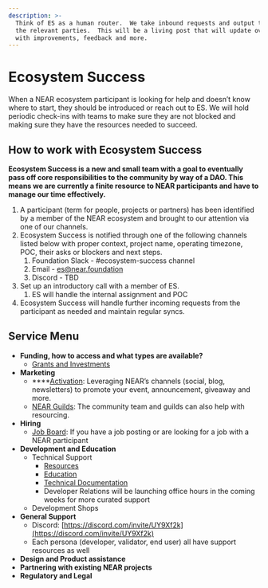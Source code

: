 ```yaml
---
description: >-
  Think of ES as a human router.  We take inbound requests and output them to
  the relevant parties.  This will be a living post that will update over time
  with improvements, feedback and more.
---
```


# Ecosystem Success

When a NEAR ecosystem participant is looking for help and doesn’t know where to start, they should be introduced or reach out to ES.  We will hold periodic check-ins with teams to make sure they are not  blocked and making sure they have the resources needed to succeed.

## **How to work with Ecosystem Success**

**Ecosystem Success is a new and small team with a goal to eventually pass off core responsibilities to the community by way of a DAO. This means we are currently a finite resource to NEAR participants and have to manage our time effectively.**

1. A participant \(term for people, projects or partners\) has been identified by a member of the NEAR ecosystem and brought to our attention via one of our channels.
2. Ecosystem Success is notified through one of the following channels listed below with proper context, project name, operating timezone, POC, their asks or blockers and next steps. 
   1. Foundation Slack - \#ecosystem-success channel
   2. Email - es@near.foundation
   3. Discord - TBD
3. Set up an introductory call with a member of ES.
   1. ES will handle the internal assignment and POC
4. Ecosystem Success will handle further incoming requests from the participant as needed and maintain regular syncs.

## **Service Menu**  

* **Funding, how to access and what types are available?**
  * [Grants and Investments](https://app.gitbook.com/@near/s/wiki/~/drafts/-MggQpkuxxGSy1Z_R3G0/getting-started/grants-and-funding)
* **Marketing**
  * \*\*\*\*[Activation](https://near.org/activate/): Leveraging NEAR’s channels \(social, blog, newsletters\) to promote your event, announcement, giveaway and more.
  * [NEAR Guilds](https://nearguilds.com/guilds/): The community team and guilds can also help with resourcing.
* **Hiring**
  * [Job Board](https://jobs.openweb.dev/): If you have a job posting or are looking for a job with a NEAR participant 
* **Development and Education**
  * Technical Support
    * [Resources](https://app.gitbook.com/@near/s/wiki/~/drafts/-MggQpkuxxGSy1Z_R3G0/developer/dev-docs)
    * [Education](https://app.gitbook.com/@near/s/wiki/~/drafts/-MggQpkuxxGSy1Z_R3G0/developer/dev-education)
    * [Technical Documentation](https://app.gitbook.com/@near/s/wiki/~/drafts/-MggQpkuxxGSy1Z_R3G0/technology/technical-documentation)
    * Developer Relations will be launching office hours in the coming weeks for more curated support
  * Development Shops
* **General Support**
  * Discord: [https://discord.com/invite/UY9Xf2k](https://discord.com/invite/UY9Xf2k)
  * Each persona \(developer, validator, end user\) all have support resources as well
* **Design and Product assistance**
* **Partnering with existing NEAR projects**
* **Regulatory and Legal**

